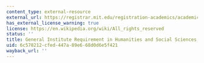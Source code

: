 ```yaml
---
content_type: external-resource
external_url: https://registrar.mit.edu/registration-academics/academic-requirements/hass-requirement
has_external_license_warning: true
license: https://en.wikipedia.org/wiki/All_rights_reserved
status: ''
title: General Institute Requirement in Humanities and Social Sciences (GIR HASS)
uid: 6c578212-cfed-447a-89e6-68d0d6e5f421
wayback_url: ''
---
```

